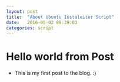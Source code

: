 ```yaml
---
layout: post
title:  "About Ubuntu Instaleitor Script"
date:   2016-05-02 09:39:03
categories: script
---
```


# Hello world from Post

- This is my first post to the blog. :)
